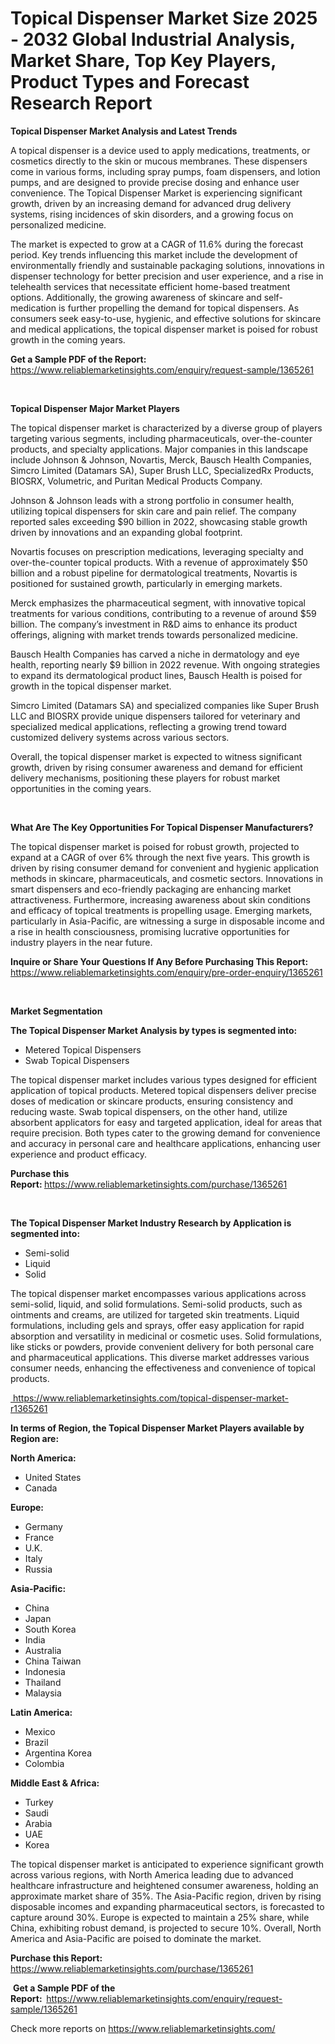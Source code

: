 <p><h1>Topical Dispenser Market Size 2025 - 2032 Global Industrial Analysis, Market Share, Top Key Players, Product Types and Forecast Research Report</h1></p><p><strong>Topical Dispenser Market Analysis and Latest Trends</strong></p>
<p><p>A topical dispenser is a device used to apply medications, treatments, or cosmetics directly to the skin or mucous membranes. These dispensers come in various forms, including spray pumps, foam dispensers, and lotion pumps, and are designed to provide precise dosing and enhance user convenience. The Topical Dispenser Market is experiencing significant growth, driven by an increasing demand for advanced drug delivery systems, rising incidences of skin disorders, and a growing focus on personalized medicine.</p><p>The market is expected to grow at a CAGR of 11.6% during the forecast period. Key trends influencing this market include the development of environmentally friendly and sustainable packaging solutions, innovations in dispenser technology for better precision and user experience, and a rise in telehealth services that necessitate efficient home-based treatment options. Additionally, the growing awareness of skincare and self-medication is further propelling the demand for topical dispensers. As consumers seek easy-to-use, hygienic, and effective solutions for skincare and medical applications, the topical dispenser market is poised for robust growth in the coming years.</p></p>
<p><strong>Get a Sample PDF of the Report:&nbsp;</strong> <a href="https://www.reliablemarketinsights.com/enquiry/request-sample/1365261?utm_campaign=3186&utm_medium=2&utm_source=Github&utm_content=ia&utm_term=22032025&utm_id=topical-dispenser">https://www.reliablemarketinsights.com/enquiry/request-sample/1365261</a></p>
<p>&nbsp;</p>
<p><strong>Topical Dispenser Major Market Players</strong></p>
<p><p>The topical dispenser market is characterized by a diverse group of players targeting various segments, including pharmaceuticals, over-the-counter products, and specialty applications. Major companies in this landscape include Johnson & Johnson, Novartis, Merck, Bausch Health Companies, Simcro Limited (Datamars SA), Super Brush LLC, SpecializedRx Products, BIOSRX, Volumetric, and Puritan Medical Products Company.</p><p>Johnson & Johnson leads with a strong portfolio in consumer health, utilizing topical dispensers for skin care and pain relief. The company reported sales exceeding $90 billion in 2022, showcasing stable growth driven by innovations and an expanding global footprint.</p><p>Novartis focuses on prescription medications, leveraging specialty and over-the-counter topical products. With a revenue of approximately $50 billion and a robust pipeline for dermatological treatments, Novartis is positioned for sustained growth, particularly in emerging markets.</p><p>Merck emphasizes the pharmaceutical segment, with innovative topical treatments for various conditions, contributing to a revenue of around $59 billion. The company’s investment in R&D aims to enhance its product offerings, aligning with market trends towards personalized medicine.</p><p>Bausch Health Companies has carved a niche in dermatology and eye health, reporting nearly $9 billion in 2022 revenue. With ongoing strategies to expand its dermatological product lines, Bausch Health is poised for growth in the topical dispenser market.</p><p>Simcro Limited (Datamars SA) and specialized companies like Super Brush LLC and BIOSRX provide unique dispensers tailored for veterinary and specialized medical applications, reflecting a growing trend toward customized delivery systems across various sectors.</p><p>Overall, the topical dispenser market is expected to witness significant growth, driven by rising consumer awareness and demand for efficient delivery mechanisms, positioning these players for robust market opportunities in the coming years.</p></p>
<p>&nbsp;</p>
<p><strong>What Are The Key Opportunities For Topical Dispenser Manufacturers?</strong></p>
<p><p>The topical dispenser market is poised for robust growth, projected to expand at a CAGR of over 6% through the next five years. This growth is driven by rising consumer demand for convenient and hygienic application methods in skincare, pharmaceuticals, and cosmetic sectors. Innovations in smart dispensers and eco-friendly packaging are enhancing market attractiveness. Furthermore, increasing awareness about skin conditions and efficacy of topical treatments is propelling usage. Emerging markets, particularly in Asia-Pacific, are witnessing a surge in disposable income and a rise in health consciousness, promising lucrative opportunities for industry players in the near future.</p></p>
<p><strong>Inquire or Share Your Questions If Any Before Purchasing This Report:</strong> <a href="https://www.reliablemarketinsights.com/enquiry/pre-order-enquiry/1365261?utm_campaign=3186&utm_medium=2&utm_source=Github&utm_content=ia&utm_term=22032025&utm_id=topical-dispenser">https://www.reliablemarketinsights.com/enquiry/pre-order-enquiry/1365261</a></p>
<p>&nbsp;</p>
<p><strong>Market Segmentation</strong></p>
<p><strong>The Topical Dispenser Market Analysis by types is segmented into:</strong></p>
<p><ul><li>Metered Topical Dispensers</li><li>Swab Topical Dispensers</li></ul></p>
<p><p>The topical dispenser market includes various types designed for efficient application of topical products. Metered topical dispensers deliver precise doses of medication or skincare products, ensuring consistency and reducing waste. Swab topical dispensers, on the other hand, utilize absorbent applicators for easy and targeted application, ideal for areas that require precision. Both types cater to the growing demand for convenience and accuracy in personal care and healthcare applications, enhancing user experience and product efficacy.</p></p>
<p><strong>Purchase this Report:&nbsp;</strong><a href="https://www.reliablemarketinsights.com/purchase/1365261?utm_campaign=3186&utm_medium=2&utm_source=Github&utm_content=ia&utm_term=22032025&utm_id=topical-dispenser">https://www.reliablemarketinsights.com/purchase/1365261</a></p>
<p>&nbsp;</p>
<p><strong>The Topical Dispenser Market Industry Research by Application is segmented into:</strong></p>
<p><ul><li>Semi-solid</li><li>Liquid</li><li>Solid</li></ul></p>
<p><p>The topical dispenser market encompasses various applications across semi-solid, liquid, and solid formulations. Semi-solid products, such as ointments and creams, are utilized for targeted skin treatments. Liquid formulations, including gels and sprays, offer easy application for rapid absorption and versatility in medicinal or cosmetic uses. Solid formulations, like sticks or powders, provide convenient delivery for both personal care and pharmaceutical applications. This diverse market addresses various consumer needs, enhancing the effectiveness and convenience of topical products.</p></p>
<p><a href="https://www.reliablemarketinsights.com/topical-dispenser-market-r1365261?utm_campaign=3186&utm_medium=2&utm_source=Github&utm_content=ia&utm_term=22032025&utm_id=topical-dispenser">&nbsp;https://www.reliablemarketinsights.com/topical-dispenser-market-r1365261</a></p>
<p><strong>In terms of Region, the Topical Dispenser Market Players available by Region are:</strong></p>
<p>
    <p> <strong> North America: </strong>
        <ul>
            <li>United States</li>
            <li>Canada</li>
        </ul>
        </p> 
    <p> <strong> Europe: </strong>
        <ul>
            <li>Germany</li>
            <li>France</li>
            <li>U.K.</li>
            <li>Italy</li>
            <li>Russia</li>
        </ul>
        </p> 
    <p> <strong> Asia-Pacific: </strong>
        <ul>
            <li>China</li>
            <li>Japan</li>
            <li>South Korea</li>
            <li>India</li>
            <li>Australia</li>
            <li>China Taiwan</li>
            <li>Indonesia</li>
            <li>Thailand</li>
            <li>Malaysia</li>
        </ul>
        </p> 
    <p> <strong> Latin America: </strong>
        <ul>
            <li>Mexico</li>
            <li>Brazil</li>
            <li>Argentina Korea</li>
            <li>Colombia</li>
        </ul>
        </p> 
    <p> <strong> Middle East & Africa: </strong>
        <ul>
            <li>Turkey</li>
            <li>Saudi</li>
            <li>Arabia</li>
            <li>UAE</li>
            <li>Korea</li>
        </ul>
    </p>
    </p>
<p><p>The topical dispenser market is anticipated to experience significant growth across various regions, with North America leading due to advanced healthcare infrastructure and heightened consumer awareness, holding an approximate market share of 35%. The Asia-Pacific region, driven by rising disposable incomes and expanding pharmaceutical sectors, is forecasted to capture around 30%. Europe is expected to maintain a 25% share, while China, exhibiting robust demand, is projected to secure 10%. Overall, North America and Asia-Pacific are poised to dominate the market.</p></p>
<p><strong>Purchase this Report: </strong><a href="https://www.reliablemarketinsights.com/purchase/1365261?utm_campaign=3186&utm_medium=2&utm_source=Github&utm_content=ia&utm_term=22032025&utm_id=topical-dispenser">https://www.reliablemarketinsights.com/purchase/1365261</a></p>
<p>&nbsp;<strong>Get a Sample PDF of the Report:&nbsp;&nbsp;</strong><a href="https://www.reliablemarketinsights.com/enquiry/request-sample/1365261?utm_campaign=3186&utm_medium=2&utm_source=Github&utm_content=ia&utm_term=22032025&utm_id=topical-dispenser">https://www.reliablemarketinsights.com/enquiry/request-sample/1365261</a></p>
<p><strong></strong></p>
<p>Check more reports on <a href="https://www.reliablemarketinsights.com/?utm_campaign=3186&utm_medium=2&utm_source=Github&utm_content=ia&utm_term=22032025&utm_id=topical-dispenser">https://www.reliablemarketinsights.com/</a></p>